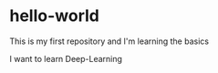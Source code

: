 # hello-world
This is my first repository and I'm learning the basics

I want to learn Deep-Learning
